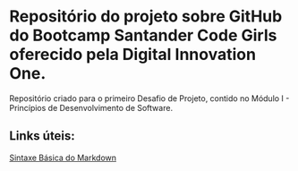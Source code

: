 # Repositório do projeto sobre GitHub do Bootcamp Santander Code Girls oferecido pela Digital Innovation One.
Repositório criado para o primeiro Desafio de Projeto, contido no Módulo I - Princípios de Desenvolvimento de Software.

## Links úteis:
[Sintaxe Básica do Markdown](https://github.com/ramoskarina/dio-desafio-github/edit/main/README.md)
